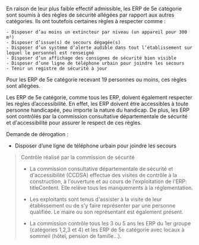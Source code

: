 En raison de leur plus faible effectif admissible, les ERP de 5e catégorie sont soumis à des règles de sécurité allégées par rapport aux autres catégories. Ils ont toutefois certaines règles à respecter comme : 

    - Disposer d’au moins un extincteur par niveau (un appareil pour 300 m²) 
    - Disposer d’issue(s) de secours dégagée(s)
    - Disposer d’un système d’alerte audible dans tout l’établissement sur lequel le personnel est renseigné 
    - Disposer d’un affichage des consignes de sécurité bien visible 
    - Disposer d’une ligne de téléphone urbain pour joindre les secours 
    - Tenir un registre de sécurité à jour 

Pour les ERP de 5e catégorie recevant 19 personnes ou moins, ces règles sont allégées. 

Les ERP de 5e catégorie, comme tous les ERP, doivent également respecter les règles d’accessibilité. En effet, les ERP doivent être accessibles à toute personne handicapée, peu importe la nature du handicap. De plus, les ERP sont contrôlés par la commission consultative départementale de sécurité et d'accessibilité pour assurer le respect de ces règles.

Demande de dérogation :

 - Disposer d’une ligne de téléphone urbain pour joindre les secours

> Contrôle réalisé par la commission de sécurité
> 
> - La commission consultative départementale de sécurité et d'accessibilité (CCDSA) effectue des visites de contrôle à la construction, à l'ouverture et au cours de l'exploitation de l'ERP: titleContent. Elle relève tous les manquements à la réglementation.
> 
> - Les exploitants sont tenus d'assister à la visite de leur établissement ou de s'y faire représenter par une personne qualifiée. Le maire ou son représentant est également présent.
> 
> - La commission contrôle tous les 3 ou 5 ans les ERP du 1er groupe (catégories 1,2,3 et 4) et les ERP de 5e catégorie avec locaux à sommeil (hôtel, pension de famille...).

